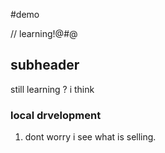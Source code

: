 #demo 

// learning!@#@

## subheader

still learning ? i think


### local drvelopment

1. dont worry i see what is selling.